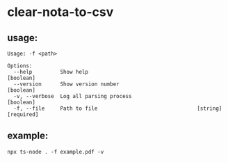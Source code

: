 # clear-nota-to-csv

## usage:

```
Usage: -f <path>

Options:
  --help         Show help                                             [boolean]
  --version      Show version number                                   [boolean]
  -v, --verbose  Log all parsing process                               [boolean]
  -f, --file     Path to file                                [string] [required]
```

## example:

```npx ts-node . -f example.pdf -v```